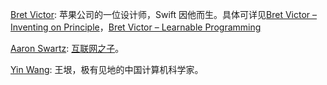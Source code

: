 [Bret Victor][1]: 苹果公司的一位设计师，Swift 因他而生。具体可详见[Bret Victor – Inventing on Principle][4]，[Bret Victor – Learnable Programming][5]

[Aaron Swartz][2]: [互联网之子][3]。

[Yin Wang][6]: 王垠，极有见地的中国计算机科学家。

[1]: https://github.com/worrydream
[2]: https://github.com/aaronsw
[3]: http://coolshell.cn/articles/11928.html
[4]: http://coolshell.cn/articles/6775.html
[5]: http://coolshell.cn/articles/8387.html
[6]: https://github.com/yinwang0
